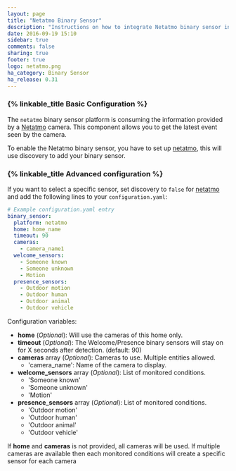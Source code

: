 ```yaml
---
layout: page
title: "Netatmo Binary Sensor"
description: "Instructions on how to integrate Netatmo binary sensor into Home Assistant."
date: 2016-09-19 15:10
sidebar: true
comments: false
sharing: true
footer: true
logo: netatmo.png
ha_category: Binary Sensor
ha_release: 0.31
---
```


### {% linkable_title Basic Configuration %}

The `netatmo` binary sensor platform is consuming the information provided by a [Netatmo](https://www.netatmo.com) camera. This component allows you to get the latest event seen by the camera.

To enable the Netatmo binary sensor, you have to set up [netatmo](/components/netatmo/), this will use discovery to add your binary sensor.

### {% linkable_title Advanced configuration %}

If you want to select a specific sensor, set discovery to `false` for [netatmo](/components/netatmo/) and add the following lines to your `configuration.yaml`:

```yaml
# Example configuration.yaml entry
binary_sensor:
  platform: netatmo
  home: home_name
  timeout: 90
  cameras:
    - camera_name1
  welcome_sensors:
    - Someone known
    - Someone unknown
    - Motion
  presence_sensors:
    - Outdoor motion
    - Outdoor human
    - Outdoor animal
    - Outdoor vehicle
```

Configuration variables:

- **home** (*Optional*): Will use the cameras of this home only.
- **timeout** (*Optional*): The Welcome/Presence binary sensors will stay on for X seconds after detection. (default: 90)
- **cameras** array (*Optional*): Cameras to use. Multiple entities allowed.
    - 'camera_name': Name of the camera to display.
- **welcome_sensors** array (*Optional*): List of monitored conditions.
    - 'Someone known'
    - 'Someone unknown'
    - 'Motion'
- **presence_sensors** array (*Optional*): List of monitored conditions.
    - 'Outdoor motion'
    - 'Outdoor human'
    - 'Outdoor animal'
    - 'Outdoor vehicle'

If **home** and **cameras** is not provided, all cameras will be used. If multiple cameras are available then each monitored conditions will create a specific sensor for each camera
